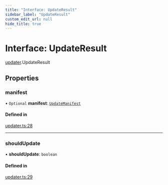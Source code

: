 ```yaml
---
title: "Interface: UpdateResult"
sidebar_label: "UpdateResult"
custom_edit_url: null
hide_title: true
---
```


# Interface: UpdateResult

[updater](../modules/updater.md).UpdateResult

## Properties

### manifest

• `Optional` **manifest**: [`UpdateManifest`](updater.updatemanifest.md)

#### Defined in

[updater.ts:28](https://github.com/tauri-apps/tauri/blob/4339b46/tooling/api/src/updater.ts#L28)

___

### shouldUpdate

• **shouldUpdate**: `boolean`

#### Defined in

[updater.ts:29](https://github.com/tauri-apps/tauri/blob/4339b46/tooling/api/src/updater.ts#L29)
